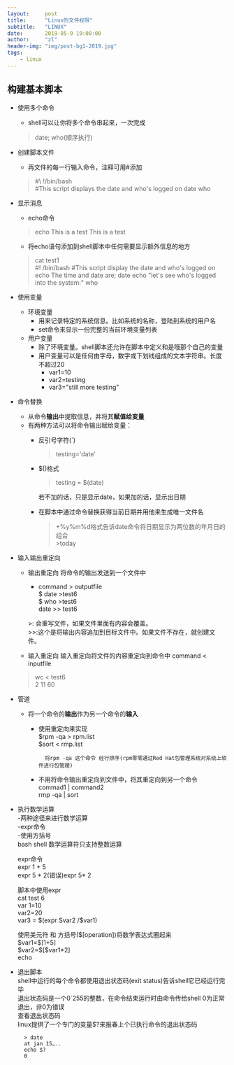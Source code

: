 ```yaml
---
layout:     post
title:      "Linux的文件权限"
subtitle:   "LINUX"
date:       2019-05-9 19:00:00
author:     "zl"
header-img: "img/post-bg1-2019.jpg"
tags:
    - linux
---
```


## 构建基本脚本

- 使用多个命令
	- shell可以让你将多个命令串起来，一次完成
	> date; who(顺序执行)
	
- 创建脚本文件
	- 再文件的每一行输入命令，注释可用#添加
	> #\ !/bin/bash     
	#This script displays the date and who's logged on
	date
	who
	
- 显示消息
	- echo命令
	> echo This is a test
	This is a test
	- 将echo语句添加到shell脚本中任何需要显示额外信息的地方
	> cat test1     
	#! /bin/bash
	#This script display the date and who's logged on   
	echo The time and date are;
	date
	echo "let's see who's logged into the system:"  who
 
- 使用变量
	- 环境变量
		- 用来记录特定的系统信息。比如系统的名称，登陆到系统的用户名
		- set命令来显示一份完整的当前环境变量列表
	- 用户变量
		- 除了环境变量。shell脚本还允许在脚本中定义和是哦那个自己的变量
		- 用户变量可以是任何由字母，数字或下划线组成的文本字符串。长度不超过20
			- var1=10
			- var2=testing
			- var3="still more testing"
				
- 命令替换
	- 从命令**输出**中提取信息，并将其**赋值给变量**
	- 有两种方法可以将命令输出赋给变量：    
		- 反引号字符(`)  
			>testing='date'    
		- $()格式   
			>testing = $(date)  
			
            若不加的话，只是显示date，如果加的话，显示出日期
					
		- 在脚本中通过命令替换获得当前日期并用他来生成唯一文件名
			 > +%y%m%d格式告诉date命令将日期显示为两位数的年月日的组合  
			  >today 

- 输入输出重定向
	- 输出重定向
	将命令的输出发送到一个文件中
    	- command > outputfile  
    	$ date >test6   
    	$ who >test6    
    	date >> test6

        \>: 会重写文件，如果文件里面有内容会覆盖。  
        \>>:这个是将输出内容追加到目标文件中。如果文件不存在，就创建文件。
	
	- 输入重定向
	输入重定向将文件的内容重定向到命令中
	    command < inputfile
	> wc < test6    
		2 11 60

- 管道
	- 将一个命令的**输出**作为另一个命令的**输入**
		- 使用重定向来实现  
			$rpm -qa > rpm.list     
			$sort < rmp.list
			
			    将rpm -qa 这个命令 经行排序(rpm零零通过Red Hat包管理系统对系统上软件进行包管理)

		- 不用将命令输出重定向到文件中，将其重定向到另一个命令  
		commad1 | command2      
			rmp -qa  | sort
			
- 执行数学运算  
	-两种途径来进行数学运算     
		-expr命令   
		-使用方括号     
	bash shell 数学运算符只支持整数运算     
	
	expr命令        
	expr 1 + 5  
	expr 5 * 2(错误)expr 5\* 2
	
	脚本中使用expr  
	cat test 6  
	var 1=10    
	var2=20     
	var3 = \$(expr Svar2 /$var1)
	
	使用美元符 和 方括号(\$[operation])将数学表达式圈起来    
	\$var1=\$[1+5]       
	\$var2=\$[$var1*2]   
	echo 
	
- 退出脚本  
	shell中运行的每个命令都使用退出状态码(exit status)告诉shell它已经运行完毕   
	退出状态码是一个0`255的整数，在命令结束运行时由命令传给shell
	0为正常退出，非0为错误      
	查看退出状态码  
		linux提供了一个专门的变量$?来报春上个已执行命令的退出状态码 

		> date    
		at jan 15…..
		echo $?
		0
		

			
			
